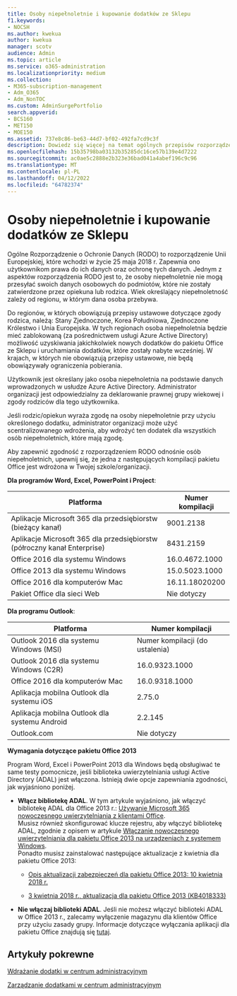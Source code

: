 ```yaml
---
title: Osoby niepełnoletnie i kupowanie dodatków ze Sklepu
f1.keywords:
- NOCSH
ms.author: kwekua
author: kwekua
manager: scotv
audience: Admin
ms.topic: article
ms.service: o365-administration
ms.localizationpriority: medium
ms.collection:
- M365-subscription-management
- Adm_O365
- Adm_NonTOC
ms.custom: AdminSurgePortfolio
search.appverid:
- BCS160
- MET150
- MOE150
ms.assetid: 737e8c86-be63-44d7-bf02-492fa7cd9c3f
description: Dowiedz się więcej na temat ogólnych przepisów rozporządzenia o ochronie danych (RODO), które regulują dane osobowe małoletnich.
ms.openlocfilehash: 15b35798ba03132b35285dc16ce57b139e4d7222
ms.sourcegitcommit: ac0ae5c2888e2b323e36bad041a4abef196c9c96
ms.translationtype: MT
ms.contentlocale: pl-PL
ms.lasthandoff: 04/12/2022
ms.locfileid: "64782374"
---
```

# <a name="minors-and-acquiring-add-ins-from-the-store"></a>Osoby niepełnoletnie i kupowanie dodatków ze Sklepu

Ogólne Rozporządzenie o Ochronie Danych (RODO) to rozporządzenie Unii Europejskiej, które wchodzi w życie 25 maja 2018 r. Zapewnia ono użytkownikom prawa do ich danych oraz ochronę tych danych. Jednym z aspektów rozporządzenia RODO jest to, że osoby niepełnoletnie nie mogą przesyłać swoich danych osobowych do podmiotów, które nie zostały zatwierdzone przez opiekuna lub rodzica. Wiek określający niepełnoletność zależy od regionu, w którym dana osoba przebywa.

Do regionów, w których obowiązują przepisy ustawowe dotyczące zgody rodzica, należą: Stany Zjednoczone, Korea Południowa, Zjednoczone Królestwo i Unia Europejska. W tych regionach osoba niepełnoletnia będzie mieć zablokowaną (za pośrednictwem usługi Azure Active Directory) możliwość uzyskiwania jakichkolwiek nowych dodatków do pakietu Office ze Sklepu i uruchamiania dodatków, które zostały nabyte wcześniej. W krajach, w których nie obowiązują przepisy ustawowe, nie będą obowiązywały ograniczenia pobierania.

Użytkownik jest określany jako osoba niepełnoletnia na podstawie danych wprowadzonych w usłudze Azure Active Directory. Administrator organizacji jest odpowiedzialny za deklarowanie prawnej grupy wiekowej i zgody rodziców dla tego użytkownika.

Jeśli rodzic/opiekun wyraża zgodę na osoby niepełnoletnie przy użyciu określonego dodatku, administrator organizacji może użyć scentralizowanego wdrożenia, aby wdrożyć ten dodatek dla wszystkich osób niepełnoletnich, które mają zgodę.

Aby zapewnić zgodność z rozporządzeniem RODO odnośnie osób niepełnoletnich, upewnij się, że jedna z następujących kompilacji pakietu Office jest wdrożona w Twojej szkole/organizacji.

 **Dla programów Word, Excel, PowerPoint i Project**:

|Platforma|Numer kompilacji|
|---|---|
|Aplikacje Microsoft 365 dla przedsiębiorstw (bieżący kanał)|9001.2138|
|Aplikacje Microsoft 365 dla przedsiębiorstw (półroczny kanał Enterprise)|8431.2159|
|Office 2016 dla systemu Windows|16.0.4672.1000|
|Office 2013 dla systemu Windows|15.0.5023.1000|
|Office 2016 dla komputerów Mac|16.11.18020200|
|Pakiet Office dla sieci Web|Nie dotyczy|

 **Dla programu Outlook**:

|Platforma|Numer kompilacji|
|---|---|
|Outlook 2016 dla systemu Windows (MSI)|Numer kompilacji (do ustalenia)|
|Outlook 2016 dla systemu Windows (C2R)|16.0.9323.1000|
|Office 2016 dla komputerów Mac|16.0.9318.1000|
|Aplikacja mobilna Outlook dla systemu iOS|2.75.0|
|Aplikacja mobilna Outlook dla systemu Android|2.2.145|
|Outlook.com|Nie dotyczy|

 **Wymagania dotyczące pakietu Office 2013**

Program Word, Excel i PowerPoint 2013 dla Windows będą obsługiwać te same testy pomocnicze, jeśli biblioteka uwierzytelniania usługi Active Directory (ADAL) jest włączona. Istnieją dwie opcje zapewniania zgodności, jak wyjaśniono poniżej.

- **Włącz bibliotekę ADAL**. W tym artykule wyjaśniono, jak włączyć bibliotekę ADAL dla Office 2013 r.: [Używanie Microsoft 365 nowoczesnego uwierzytelniania z klientami Office](../../enterprise/modern-auth-for-office-2013-and-2016.md).<br/>Musisz również skonfigurować klucze rejestru, aby włączyć bibliotekę ADAL, zgodnie z opisem w artykule [Włączanie nowoczesnego uwierzytelniania dla pakietu Office 2013 na urządzeniach z systemem Windows](../security-and-compliance/enable-modern-authentication.md).<br/>Ponadto musisz zainstalować następujące aktualizacje z kwietnia dla pakietu Office 2013:

  - [Opis aktualizacji zabezpieczeń dla pakietu Office 2013: 10 kwietnia 2018 r.](https://support.microsoft.com/help/4018330/description-of-the-security-update-for-office-2013-april-10-2018)

  - [3 kwietnia 2018 r., aktualizacja dla pakietu Office 2013 (KB4018333)](https://support.microsoft.com/help/4018333/april-3-2018-update-for-office-2013-kb4018333)

- **Nie włączaj biblioteki ADAL**. Jeśli nie możesz włączyć biblioteki ADAL w Office 2013 r., zalecamy wyłączenie magazynu dla klientów Office przy użyciu zasady grupy. Informacje dotyczące wyłączania aplikacji dla pakietu Office znajdują się [tutaj](/previous-versions/office/office-2013-resource-kit/cc178992(v=office.15)).

## <a name="related-articles"></a>Artykuły pokrewne

[Wdrażanie dodatki w centrum administracyjnym](./manage-deployment-of-add-ins.md)

[Zarządzanie dodatkami w centrum administracyjnym](./manage-addins-in-the-admin-center.md)

